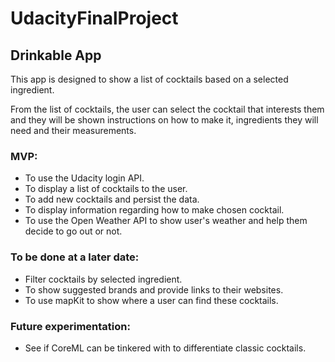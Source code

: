# UdacityFinalProject

## Drinkable App

This app is designed to show a list of cocktails based on a
selected ingredient.

From the list of cocktails, the user can select the cocktail that
interests them and they will be shown instructions on how to make it,
ingredients they will need and their measurements.

### MVP:
* To use the Udacity login API.
* To display a list of cocktails to the user.
* To add new cocktails and persist the data.
* To display information regarding how to make chosen cocktail.
* To use the Open Weather API to show user's weather and help them decide to go out or not.

### To be done at a later date:
* Filter cocktails by selected ingredient.
* To show suggested brands and provide links to their websites.
* To use mapKit to show where a user can find these cocktails.

### Future experimentation:
* See if CoreML can be tinkered with to differentiate classic cocktails.

